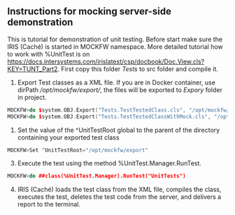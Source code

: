 ## Instructions for mocking server-side demonstration
This is tutorial for demonstration of unit testing. Before start make sure the IRIS (Caché) is started in MOCKFW namespace. More detailed tutorial how to work with %UnitTest is on https://docs.intersystems.com/irislatest/csp/docbook/Doc.View.cls?KEY=TUNT_Part2. First copy this folder *Tests* to src folder and compile it.

1) Export Test classes as a XML file. If you are in Docker container, use dirPath */opt/mockfw/export/*, the files will be exported to *Expory* folder in project.
```c++
MOCKFW>do $system.OBJ.Export("Tests.TestTestedClass.cls", "/opt/mockfw/export/UnitTests/testFactorial.xml")
MOCKFW>do $system.OBJ.Export("Tests.TestTestedClassWithMock.cls", "/opt/mockfw/export/UnitTests/testFactorialWithMock.xml")
```

1) Set the value of the ^UnitTestRoot global to the parent of the directory containing your exported test class
```c++
MOCKFW>Set ^UnitTestRoot="/opt/mockfw/export"
```

3) Execute the test using the method %UnitTest.Manager.RunTest.
```c++
MOCKFW>do ##class(%UnitTest.Manager).RunTest("UnitTests")
```

4) IRIS (Caché) loads the test class from the XML file, compiles the class, executes the test, deletes the test code from the server, and delivers a report to the terminal. 